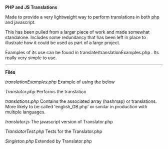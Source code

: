 **PHP and JS Translations**

Made to provide a very lightweight way to perform translations in both php and javascript.

This has been pulled from a larger piece of work and made somewhat standalone. Includes some redundancy that has been left in place to illustrate how it could be used as part of a large project.

Examples of its use can be found in translate/translationExamples.php . Its really very simple to use.

----------

**Files**

*translationExamples.php*
Example of using the below

*Translator.php*
Performs the translation

*translations.php*
Contains the associated array (hashmap) or translations. More likely to be called 'english_GB.php' or similar in production with multiple languages.

*translator.js*
The javascript version of Translator.php

*TranslatorTest.php*
Tests for the Translator.php

*Singleton.php*
Extended by Translator.php
